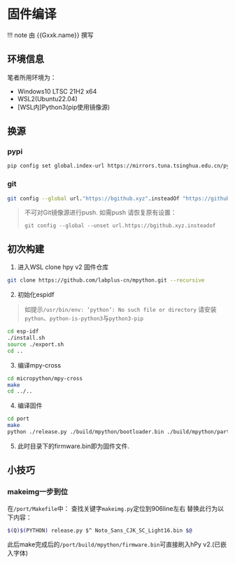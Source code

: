 # 固件编译

!!! note
	由 {{Gxxk.name}} 撰写

## 环境信息
笔者所用环境为：

- Windows10 LTSC 21H2 x64
- WSL2(Ubuntu22.04)
- \[WSL内\]Python3(pip使用镜像源)
## 换源
### pypi
```bash
pip config set global.index-url https://mirrors.tuna.tsinghua.edu.cn/pypi/web/simple
```
### git
```bash
git config --global url."https://bgithub.xyz".insteadOf "https://github.com"
```
> 不可对Git镜像源进行push. 如需push 请恢复原有设置：
>
> `git config --global --unset url.https://bgithub.xyz.insteadof`
## 初次构建
1. 进入WSL clone hpy v2 固件仓库
```bash
git clone https://github.com/labplus-cn/mpython.git --recursive
```
2. 初始化espidf
> 如提示`/usr/bin/env: ‘python’: No such file or directory` 请安装`python`、`python-is-python3`与`python3-pip`
```bash
cd esp-idf
./install.sh
source ./export.sh
cd ..
```
3. 编译mpy-cross
```bash
cd micropython/mpy-cross
make
cd ../..
```
4. 编译固件
```bash
cd port
make
python ./release.py ./build/mpython/bootloader.bin ./build/mpython/partitions.bin ./build/mpython/application.bin Noto_Sans_CJK_SC_Light16.bin ./firmware.bin
```
5. 此时目录下的firmware.bin即为固件文件.

## 小技巧
### makeimg一步到位

在`/port/Makefile`中：
查找关键字`makeimg.py`定位到906line左右 替换此行为以下内容：
```bash
$(Q)$(PYTHON) release.py $^ Noto_Sans_CJK_SC_Light16.bin $@
```
此后make完成后的`/port/build/mpython/firmware.bin`可直接刷入hPy v2.(已嵌入字体)